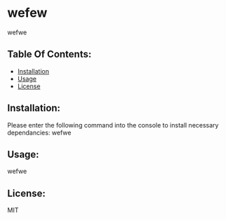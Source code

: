 # wefew
wefwe
## Table Of Contents:
* [Installation](#installation)
* [Usage](#usage)
* [License](#license)

## Installation:
Please enter the following command into the console to install necessary dependancies: wefwe

## Usage:
wefwe

## License:
MIT
